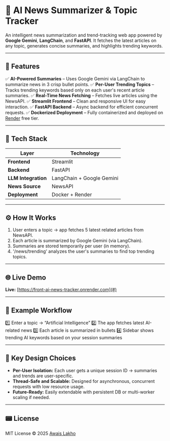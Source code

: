 # 📰 AI News Summarizer & Topic Tracker

An intelligent news summarization and trend-tracking web app powered by **Google Gemini**, **LangChain**, and **FastAPI**.
It fetches the latest articles on any topic, generates concise summaries, and highlights trending keywords.

---

## 🚀 Features

✅ **AI-Powered Summaries** – Uses Google Gemini via LangChain to summarize news in 3 crisp bullet points.
✅ **Per-User Trending Topics** – Tracks trending keywords based only on each user's recent article summaries.
✅ **Real-Time News Fetching** – Fetches live articles using the NewsAPI.
✅ **Streamlit Frontend** – Clean and responsive UI for easy interaction.
✅ **FastAPI Backend** – Async backend for efficient concurrent requests.
✅ **Dockerized Deployment** – Fully containerized and deployed on [Render](https://render.com) free tier.

---

## 🧠 Tech Stack

| Layer               | Technology                |
| ------------------- | ------------------------- |
| **Frontend**        | Streamlit                 |
| **Backend**         | FastAPI                   |
| **LLM Integration** | LangChain + Google Gemini |
| **News Source**     | NewsAPI                   |
| **Deployment**      | Docker + Render           |

---

## ⚙️ How It Works

1. User enters a topic → app fetches 5 latest related articles from NewsAPI.
2. Each article is summarized by Google Gemini (via LangChain).
3. Summaries are stored temporarily per user (in memory).
4. '/news/trending' analyzes the user's summaries to find top trending topics.

---


## 🌐 Live Demo

**Live:** [https://front-ai-news-tracker.onrender.com](#)

---

## 🧩 Example Workflow

1️⃣ Enter a topic → “Artificial Intelligence”
2️⃣ The app fetches latest AI-related news
3️⃣ Each article is summarized in bullets
4️⃣ Sidebar shows trending AI keywords based on your session summaries

---

## 🧠 Key Design Choices

* **Per-User Isolation:** Each user gets a unique session ID → summaries and trends are user-specific.
* **Thread-Safe and Scalable:** Designed for asynchronous, concurrent requests with low resource usage.
* **Future-Ready:** Easily extendable with persistent DB or multi-worker scaling if needed.

---

## 📟 License

MIT License © 2025 [Awais Lakho](https://github.com/awais-anwer)
